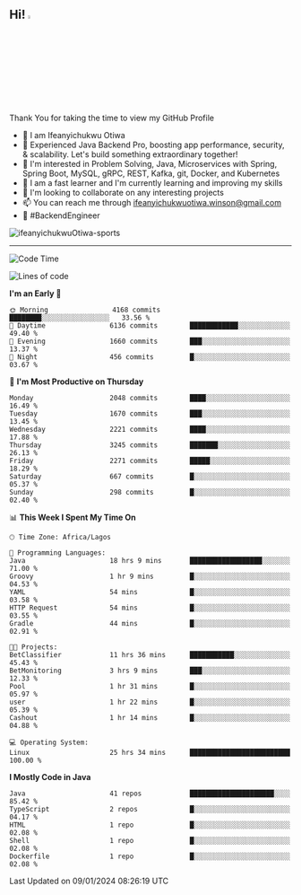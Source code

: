 <!-- BLOG-POST-LIST:START --><!-- BLOG-POST-LIST:END -->

## Hi! <img src="https://media.giphy.com/media/hvRJCLFzcasrR4ia7z/giphy.gif" width="4%"> 

Thank You for taking the time to view my GitHub Profile

- 👋 I am Ifeanyichukwu Otiwa
- 🚀 Experienced Java Backend Pro, boosting app performance, security, & scalability. Let's build something extraordinary together!
- 👀 I'm interested in Problem Solving, Java, Microservices with Spring, Spring Boot, MySQL, gRPC, REST, Kafka, git, Docker, and Kubernetes
- 🌱 I am a fast learner and I'm currently learning and improving my skills
- 💞️ I'm looking to collaborate on any interesting projects
- 📫 You can reach me through ifeanyichukwuotiwa.winson@gmail.com
- 🚀 #BackendEngineer

<p align="left" marginTop="10px"> <img src="https://komarev.com/ghpvc/?username=ifeanyichukwuOtiwa-sports&label=Profile%20views&color=0e75b6&style=for-the-badge" alt="ifeanyichukwuOtiwa-sports" /> </p>

***

<!--START_SECTION:waka-->
![Code Time](http://img.shields.io/badge/Code%20Time-2%2C090%20hrs%2021%20mins-blue)

![Lines of code](https://img.shields.io/badge/From%20Hello%20World%20I%27ve%20Written-4.5%20million%20lines%20of%20code-blue)

**I'm an Early 🐤** 

```text
🌞 Morning                4168 commits        ████████░░░░░░░░░░░░░░░░░   33.56 % 
🌆 Daytime                6136 commits        ████████████░░░░░░░░░░░░░   49.40 % 
🌃 Evening                1660 commits        ███░░░░░░░░░░░░░░░░░░░░░░   13.37 % 
🌙 Night                  456 commits         █░░░░░░░░░░░░░░░░░░░░░░░░   03.67 % 
```
📅 **I'm Most Productive on Thursday** 

```text
Monday                   2048 commits        ████░░░░░░░░░░░░░░░░░░░░░   16.49 % 
Tuesday                  1670 commits        ███░░░░░░░░░░░░░░░░░░░░░░   13.45 % 
Wednesday                2221 commits        ████░░░░░░░░░░░░░░░░░░░░░   17.88 % 
Thursday                 3245 commits        ███████░░░░░░░░░░░░░░░░░░   26.13 % 
Friday                   2271 commits        █████░░░░░░░░░░░░░░░░░░░░   18.29 % 
Saturday                 667 commits         █░░░░░░░░░░░░░░░░░░░░░░░░   05.37 % 
Sunday                   298 commits         █░░░░░░░░░░░░░░░░░░░░░░░░   02.40 % 
```


📊 **This Week I Spent My Time On** 

```text
🕑︎ Time Zone: Africa/Lagos

💬 Programming Languages: 
Java                     18 hrs 9 mins       ██████████████████░░░░░░░   71.00 % 
Groovy                   1 hr 9 mins         █░░░░░░░░░░░░░░░░░░░░░░░░   04.53 % 
YAML                     54 mins             █░░░░░░░░░░░░░░░░░░░░░░░░   03.58 % 
HTTP Request             54 mins             █░░░░░░░░░░░░░░░░░░░░░░░░   03.55 % 
Gradle                   44 mins             █░░░░░░░░░░░░░░░░░░░░░░░░   02.91 % 

🐱‍💻 Projects: 
BetClassifier            11 hrs 36 mins      ███████████░░░░░░░░░░░░░░   45.43 % 
BetMonitoring            3 hrs 9 mins        ███░░░░░░░░░░░░░░░░░░░░░░   12.33 % 
Pool                     1 hr 31 mins        █░░░░░░░░░░░░░░░░░░░░░░░░   05.97 % 
user                     1 hr 22 mins        █░░░░░░░░░░░░░░░░░░░░░░░░   05.39 % 
Cashout                  1 hr 14 mins        █░░░░░░░░░░░░░░░░░░░░░░░░   04.88 % 

💻 Operating System: 
Linux                    25 hrs 34 mins      █████████████████████████   100.00 % 
```

**I Mostly Code in Java** 

```text
Java                     41 repos            █████████████████████░░░░   85.42 % 
TypeScript               2 repos             █░░░░░░░░░░░░░░░░░░░░░░░░   04.17 % 
HTML                     1 repo              █░░░░░░░░░░░░░░░░░░░░░░░░   02.08 % 
Shell                    1 repo              █░░░░░░░░░░░░░░░░░░░░░░░░   02.08 % 
Dockerfile               1 repo              █░░░░░░░░░░░░░░░░░░░░░░░░   02.08 % 
```




 Last Updated on 09/01/2024 08:26:19 UTC
<!--END_SECTION:waka-->

<!--
<p align="center">
![trophy](https://github-profile-trophy.vercel.app/?username=ifeanyichukwuOtiwa-sports&theme=onedark) (https://github.com/ryo-ma/github-profile-trophy)
</p>
-->

<!---
ifeanyi-otiwa/ifeanyi-otiwa is a ✨ special ✨ repository because its `README.md` (this file) appears on your GitHub profile.
You can click the Preview link to take a look at your changes.
--->
